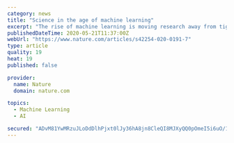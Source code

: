 ```yaml
---
category: news
title: "Science in the age of machine learning"
excerpt: "The rise of machine learning is moving research away from tightly controlled, theory-guided experiments towards an approach based on data-driven searches. Abbas Ourmazd describes how this change might profoundly affect our understanding and practice of physics."
publishedDateTime: 2020-05-21T11:37:00Z
webUrl: "https://www.nature.com/articles/s42254-020-0191-7"
type: article
quality: 19
heat: 19
published: false

provider:
  name: Nature
  domain: nature.com

topics:
  - Machine Learning
  - AI

secured: "ADvM81YwMRzuJLoDdDlhPjxt0lJy36hA8jn8CleQI8MJXyQQ0pOmeI5i6uO/1rXkn0tm3ASVMAenmH5OM+zX5dJXPRehwi+MTW6XbNWWFwvkeKPV5ilXuKY23AgRllGY2+aqHhHGg/cNWKkqY9yAVG1XqYnUNH2hd9Ty4zEj5WqwKBO84YFqgI+3dmVG0LnSN/ElOHupA8IFDUremUkyidHepUf9RwuELC553WYq+PErAYdkuK67KrKvakdlBXI1pROlnPPShD/XsoEEDl907nYDx40Xhb0ZM9am5ST5Ho/yvfHAXNt5EMrMy2kpbhC3;5o1VG7stSe3qvML4oEB8nA=="
---
```


